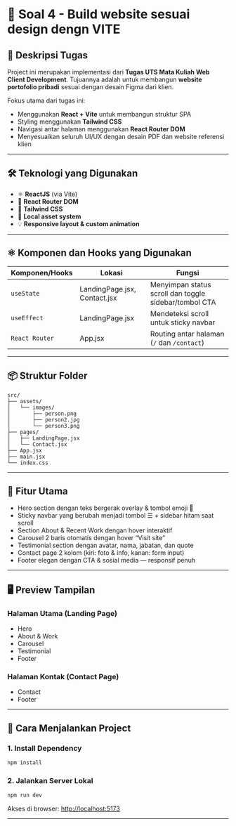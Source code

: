 
# 🎨 Soal 4 - Build website sesuai design dengn VITE

## 📌 Deskripsi Tugas

Project ini merupakan implementasi dari **Tugas UTS Mata Kuliah Web Client Development**. Tujuannya adalah untuk membangun **website portofolio pribadi** sesuai dengan desain Figma dari klien.

Fokus utama dari tugas ini:

* Menggunakan **React + Vite** untuk membangun struktur SPA
* Styling menggunakan **Tailwind CSS**
* Navigasi antar halaman menggunakan **React Router DOM**
* Menyesuaikan seluruh UI/UX dengan desain PDF dan website referensi klien

---

## 🛠️ Teknologi yang Digunakan

* ⚛️ **ReactJS** (via Vite)
* 🧭 **React Router DOM**
* 🎨 **Tailwind CSS**
* 📁 **Local asset system**
* 💡 **Responsive layout & custom animation**

---

## ⚛️ Komponen dan Hooks yang Digunakan

| Komponen/Hooks | Lokasi                       | Fungsi                                                |
| -------------- | ---------------------------- | ----------------------------------------------------- |
| `useState`     | LandingPage.jsx, Contact.jsx | Menyimpan status scroll dan toggle sidebar/tombol CTA |
| `useEffect`    | LandingPage.jsx              | Mendeteksi scroll untuk sticky navbar                 |
| `React Router` | App.jsx                      | Routing antar halaman (`/` dan `/contact`)            |

---

## 📦 Struktur Folder

```
src/
├── assets/
│   └── images/
│       ├── person.png
│       ├── person2.jpg
│       └── person3.png
├── pages/
│   ├── LandingPage.jsx
│   └── Contact.jsx
├── App.jsx
├── main.jsx
└── index.css
```

---

## 🧠 Fitur Utama

* Hero section dengan teks bergerak overlay & tombol emoji 👋
* Sticky navbar yang berubah menjadi tombol ☰ + sidebar hitam saat scroll
* Section About & Recent Work dengan hover interaktif
* Carousel 2 baris otomatis dengan hover “Visit site”
* Testimonial section dengan avatar, nama, jabatan, dan quote
* Contact page 2 kolom (kiri: foto & info, kanan: form input)
* Footer elegan dengan CTA & sosial media — responsif penuh

---

## 🖥️ Preview Tampilan

### Halaman Utama (Landing Page)

* Hero
* About & Work
* Carousel
* Testimonial
* Footer

### Halaman Kontak (Contact Page)

* Contact
* Footer

---

## 🚀 Cara Menjalankan Project

### 1. Install Dependency

```bash
npm install
```

### 2. Jalankan Server Lokal

```bash
npm run dev
```

Akses di browser: [http://localhost:5173](http://localhost:5173)

---

##
